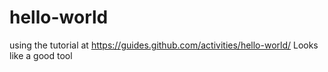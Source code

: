 # hello-world
using the tutorial at https://guides.github.com/activities/hello-world/
Looks like a good tool
